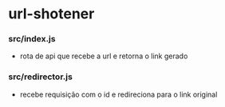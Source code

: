# url-shotener

### src/index.js
- rota de api que recebe a url e retorna o link gerado

### src/redirector.js
- recebe requisição com o id e redireciona para o link original
